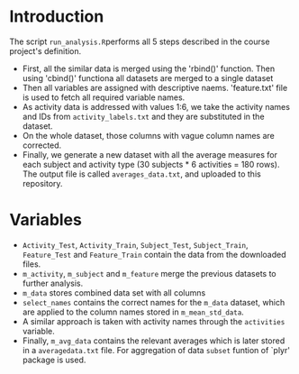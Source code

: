 # Introduction

The script `run_analysis.R`performs all 5 steps described in the course project's definition.

* First, all the similar data is merged using the 'rbind()' function. Then using 'cbind()' functiona all datasets are merged to a single dataset
* Then all variables are assigned with descriptive naems. 'feature.txt' file is used to fetch all required variable names.
* As activity data is addressed with values 1:6, we take the activity names and IDs from `activity_labels.txt` and they are substituted in the dataset.
* On the whole dataset, those columns with vague column names are corrected.
* Finally, we generate a new dataset with all the average measures for each subject and activity type (30 subjects * 6 activities = 180 rows). The output file is called `averages_data.txt`, and uploaded to this repository.

# Variables

* `Activity_Test`, `Activity_Train`, `Subject_Test`, `Subject_Train`, `Feature_Test` and `Feature_Train` contain the data from the downloaded files.
* `m_activity`, `m_subject` and `m_feature` merge the previous datasets to further analysis.
* `m_data` stores combined data set with all columns
* `select_names` contains the correct names for the `m_data` dataset, which are applied to the column names stored in `m_mean_std_data`.
* A similar approach is taken with activity names through the `activities` variable.
* Finally, `m_avg_data` contains the relevant averages which is later stored in a `averagedata.txt` file. For aggregation of data `subset` funtion of `plyr' package is used.